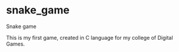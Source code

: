 # snake_game
Snake game

This is my first game, created in C language for my college of Digital Games.
